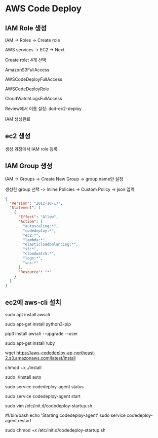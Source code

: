 # AWS Code Deploy

## IAM Role 생성

IAM -> Roles -> Create role

AWS services -> EC2 -> Next

Create role: 4개 선택

AmazonS3FullAccess

AWSCodeDeployFullAccess

AWSCodeDeployRole

CloudWatchLogsFullAccess

Review에서 이름 설정: doit-ec2-deploy

IAM 생성완료

## ec2 생성

생성 과정에서 IAM role 등록

## IAM Group 생성

IAM -> Groups -> Create New Group -> group name만 설정

생성한 group 선택 -> Inline Policies -> Custom Policy -> json 입력

```json
{
  "Version": "2012-10-17",
  "Statement": [
    {
      "Effect": "Allow",
      "Action": [
        "autoscaling:*",
        "codedeploy:*",
        "ec2:*",
        "lambda:*",
        "elasticloadbalancing:*",
        "s3:*",
        "cloudwatch:*",
        "logs:*",
        "sns:*"
      ],
      "Resource": "*"
    }
  ]
}
```

## ec2에 aws-cli 설치

sudo apt install awscli

sudo apt-get install python3-pip

pip3 install awscli --upgrade --user

sudo apt-get install ruby

wget https://aws-codedeploy-ap-northeast-2.s3.amazonaws.com/latest/install

chmod +x ./install

sudo ./install auto

sudo service codedeploy-agent status

sudo service codedeploy-agent start

sudo vim /etc/init.d/codedeploy-startup.sh

#!/bin/bash 
echo 'Starting codedeploy-agent' 
sudo service codedeploy-agent restart

sudo chmod +x /etc/init.d/codedeploy-startup.sh

